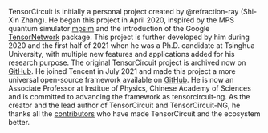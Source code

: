 TensorCircuit is initially a personal project created by @refraction-ray (Shi-Xin Zhang). He began this project in April 2020, inspired by the MPS quantum simulator [mpsim](https://github.com/grmlarose/mpsim) and the introduction of the Google [TensorNetwork](https://github.com/google/TensorNetwork) package. This project is further developed by him during 2020 and the first half of 2021 when he was a Ph.D. candidate at Tsinghua University, with multiple new features and applications added for his research purpose. The original TensorCircuit project is archived now on [GitHub](https://github.com/refraction-ray/tensorcircuit/). He joined Tencent in July 2021 and made this project a more universal open-source framework available on [GitHub](https://github.com/tencent-quantum-lab/tensorcircuit). He is now an Associate Professor at Institue of Physics, Chinese Academy of Sciences and is committed to advancing the framework as tensorcircuit-ng. As the creator and the lead author of TensorCircuit and TensorCircuit-NG, he thanks all the [contributors](https://github.com/tensorcircuit/tensorcircuit-ng#contributors) who have made TensorCircuit and the ecosystem better.
